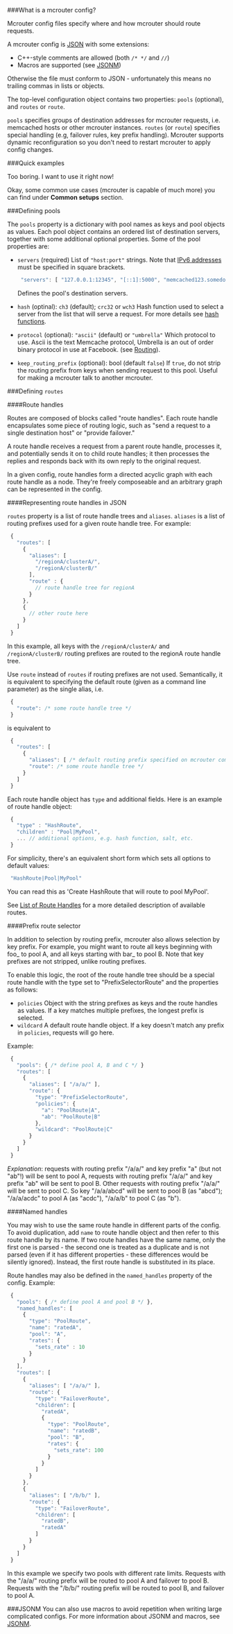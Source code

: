 ###What is a mcrouter config?

Mcrouter config files specify where and how mcrouter should route requests.

A mcrouter config is [JSON](http://json.org/) with some extensions:

* C++-style comments are allowed (both `/* */` and `//`)
* Macros are supported (see [JSONM](JSONM))

Otherwise the file must conform to JSON - unfortunately this means no trailing commas in lists or objects.

The top-level configuration object contains two properties: `pools` (optional), and `routes`
or `route`.

`pools` specifies groups of destination addresses for mcrouter requests, i.e. memcached hosts or other mcrouter instances.
`routes` (or `route`) specifies special handling (e.g, failover rules, key prefix handling). Mcrouter supports dynamic reconfiguration so you don't need to restart mcrouter to apply config changes.


###Quick examples

Too boring. I want to use it right now!

Okay, some common use cases (mcrouter is capable of much more) you can find under **Common setups** section.

###Defining pools

The `pools` property is a dictionary with pool names as keys and pool objects as values. Each pool object contains an ordered list of destination servers, together with some additional optional properties. Some of the pool properties are:

* `servers` (required)
  List of `"host:port"` strings. Note that [IPv6 addresses](http://en.wikipedia.org/wiki/IPv6_address) must be specified in square brackets.

  ```javascript
   "servers": [ "127.0.0.1:12345", "[::1]:5000", "memcached123.somedomain:4000" ]
  ```

  Defines the pool's destination servers.

* `hash` (optinal): `ch3` (default); `crc32` or `wch3`
  Hash function used to select a server from the list that will serve a request. For more details see [hash functions](Pools#hash-functions).

* `protocol` (optional): `"ascii"` (default) or `"umbrella"`
  Which protocol to use. Ascii is the text Memcache protocol, Umbrella is an out of order
  binary protocol in use at Facebook. (see [Routing](Routing.md)).

* `keep_routing_prefix` (optional): bool (default `false`)
  If `true`, do not strip the routing prefix from keys when sending request to this pool.
  Useful for making a mcrouter talk to another mcrouter.


###Defining `routes`

####Route handles

Routes are composed of blocks called "route handles". Each route handle encapsulates some piece of routing logic, such as "send a request to a single destination host" or "provide failover."

A route handle receives a request from a parent route handle, processes it, and potentially sends it on to child route handles; it then processes the replies and responds back with its own reply to the original request.

In a given config, route handles form a directed acyclic graph with each route handle as a node. They're freely composeable and an arbitrary graph can be represented in the config.

####Representing route handles in JSON

`routes` property is a list of route handle trees and `aliases`. `aliases` is a list of routing prefixes used for a given route handle tree. For example:

```javascript
 {
   "routes": [
     {
       "aliases": [
         "/regionA/clusterA/",
         "/regionA/clusterB/"
       ],
       "route" : {
         // route handle tree for regionA
       }
     },
     {
       // other route here
     }
   ]
 }
```

In this example, all keys with the `/regionA/clusterA/` and `/regionA/clusterB/` routing prefixes are routed to the regionA route handle tree.

Use `route` instead of `routes` if routing prefixes are not used. Semantically, it is equivalent to specifying the default route (given as a command line parameter) as the single alias, i.e.

```javascript
 {
   "route": /* some route handle tree */
 }
```

is equivalent to
```javascript
 {
   "routes": [
     {
       "aliases": [ /* default routing prefix specified on mcrouter command line */ ],
       "route": /* some route handle tree */
     }
   ]
 }
```

Each route handle object has `type` and additional fields. Here is an example of route handle object:
```javascript
 {
   "type" : "HashRoute",
   "children" : "Pool|MyPool",
   ... // additional options, e.g. hash function, salt, etc.
 }
```

For simplicity, there's an equivalent short form which sets all options to default values:
```javascript
 "HashRoute|Pool|MyPool"
```
You can read this as 'Create HashRoute that will route to pool MyPool'.

See [List of Route Handles](List-of-Route-Handles) for a more detailed description of available routes.


####Prefix route selector

In addition to selection by routing prefix, mcrouter also allows selection by key prefix. For example, you might want to route all keys beginning with foo_ to pool A, and all keys starting with bar_ to pool B. Note that key prefixes are not stripped, unlike routing prefixes.

To enable this logic, the root of the route handle tree should be a special route handle with the type set to "PrefixSelectorRoute" and the properties as follows:

* `policies`
  Object with the string prefixes as keys and the route handles as values.
  If a key matches multiple prefixes, the longest prefix is selected.
* `wildcard`
  A default route handle object. If a key doesn't match any prefix in `policies`, requests will go here.

Example:
```javascript
 {
   "pools": { /* define pool A, B and C */ }
   "routes": [
     {
       "aliases": [ "/a/a/" ],
       "route": {
         "type": "PrefixSelectorRoute",
         "policies": {
           "a": "PoolRoute|A",
           "ab": "PoolRoute|B"
         },
         "wildcard": "PoolRoute|C"
       }
     }
   ]
 }
```

_Explanation_: requests with routing prefix "/a/a/" and key prefix "a" (but not "ab"!) will be sent to pool A, requests with routing prefix "/a/a/" and key prefix "ab" will be sent to pool B. Other requests with routing prefix "/a/a/" will be sent to pool C. So key "/a/a/abcd" will be sent to pool B (as "abcd"); "/a/a/acdc" to pool A (as "acdc"), "/a/a/b" to pool C (as "b").


####Named handles

You may wish to use the same route handle in different parts of the config. To avoid duplication, add `name` to route handle object and then refer to this route handle by its name. If two route handles have the same name, only the first one is parsed - the second one is treated as a duplicate and is not parsed (even if it has different properties - these differences would be silently ignored). Instead, the first route handle is substituted in its place.

Route handles may also be defined in the `named_handles` property of the config. Example:
```javascript
 {
   "pools": { /* define pool A and pool B */ },
   "named_handles": [
     {
       "type": "PoolRoute",
       "name": "ratedA",
       "pool": "A",
       "rates": {
         "sets_rate" : 10
       }
     }
   ],
   "routes": [
     {
       "aliases": [ "/a/a/" ],
       "route": {
         "type": "FailoverRoute",
         "children": [
           "ratedA",
           {
             "type": "PoolRoute",
             "name": "ratedB",
             "pool": "B",
             "rates": {
               "sets_rate": 100
             }
           }
         ]
       }
     },
     {
       "aliases": [ "/b/b/" ],
       "route": {
         "type": "FailoverRoute",
         "children": [
           "ratedB",
           "ratedA"
         ]
       }
     }
   ]
 }
```

In this example we specify two pools with different rate limits. Requests with the "/a/a/" routing prefix will be routed to pool A and failover to pool B. Requests with the "/b/b/" routing prefix will be routed to pool B, and failover to pool A.

###JSONM
You can also use macros to avoid repetition when writing large complicated configs. For more information about JSONM and macros, see [JSONM](JSONM).